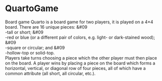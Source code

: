 # QuartoGame
Board game
Quarto is a board game for two players, it is played on a 4×4 board. 
There are 16 unique pieces:
 &#09<br />-tall or short;
 &#09<br />-red or blue (or a different pair of colors, e.g. light- or dark-stained wood);
 &#09<br />-square or circular; and
 &#09<br />-hollow-top or solid-top.
<br />Players take turns choosing a piece which the other player must then place on the board. 
A player wins by placing a piece on the board which forms a horizontal, vertical, or diagonal
row of four pieces, all of which have a common attribute (all short, all circular, etc.).
